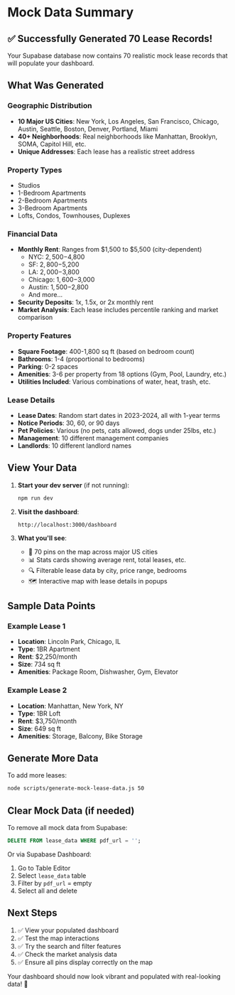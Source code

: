 # Mock Data Summary

## ✅ Successfully Generated 70 Lease Records!

Your Supabase database now contains 70 realistic mock lease records that will populate your dashboard.

## What Was Generated

### Geographic Distribution
- **10 Major US Cities**: New York, Los Angeles, San Francisco, Chicago, Austin, Seattle, Boston, Denver, Portland, Miami
- **40+ Neighborhoods**: Real neighborhoods like Manhattan, Brooklyn, SOMA, Capitol Hill, etc.
- **Unique Addresses**: Each lease has a realistic street address

### Property Types
- Studios
- 1-Bedroom Apartments
- 2-Bedroom Apartments
- 3-Bedroom Apartments
- Lofts, Condos, Townhouses, Duplexes

### Financial Data
- **Monthly Rent**: Ranges from $1,500 to $5,500 (city-dependent)
  - NYC: $2,500-$4,800
  - SF: $2,800-$5,200
  - LA: $2,000-$3,800
  - Chicago: $1,600-$3,000
  - Austin: $1,500-$2,800
  - And more...
- **Security Deposits**: 1x, 1.5x, or 2x monthly rent
- **Market Analysis**: Each lease includes percentile ranking and market comparison

### Property Features
- **Square Footage**: 400-1,800 sq ft (based on bedroom count)
- **Bathrooms**: 1-4 (proportional to bedrooms)
- **Parking**: 0-2 spaces
- **Amenities**: 3-6 per property from 18 options (Gym, Pool, Laundry, etc.)
- **Utilities Included**: Various combinations of water, heat, trash, etc.

### Lease Details
- **Lease Dates**: Random start dates in 2023-2024, all with 1-year terms
- **Notice Periods**: 30, 60, or 90 days
- **Pet Policies**: Various (no pets, cats allowed, dogs under 25lbs, etc.)
- **Management**: 10 different management companies
- **Landlords**: 10 different landlord names

## View Your Data

1. **Start your dev server** (if not running):
   ```bash
   npm run dev
   ```

2. **Visit the dashboard**:
   ```
   http://localhost:3000/dashboard
   ```

3. **What you'll see**:
   - 📍 70 pins on the map across major US cities
   - 📊 Stats cards showing average rent, total leases, etc.
   - 🔍 Filterable lease data by city, price range, bedrooms
   - 🗺️ Interactive map with lease details in popups

## Sample Data Points

### Example Lease 1
- **Location**: Lincoln Park, Chicago, IL
- **Type**: 1BR Apartment
- **Rent**: $2,250/month
- **Size**: 734 sq ft
- **Amenities**: Package Room, Dishwasher, Gym, Elevator

### Example Lease 2
- **Location**: Manhattan, New York, NY
- **Type**: 1BR Loft
- **Rent**: $3,750/month
- **Size**: 649 sq ft
- **Amenities**: Storage, Balcony, Bike Storage

## Generate More Data

To add more leases:
```bash
node scripts/generate-mock-lease-data.js 50
```

## Clear Mock Data (if needed)

To remove all mock data from Supabase:
```sql
DELETE FROM lease_data WHERE pdf_url = '';
```

Or via Supabase Dashboard:
1. Go to Table Editor
2. Select `lease_data` table
3. Filter by `pdf_url` = empty
4. Select all and delete

## Next Steps

1. ✅ View your populated dashboard
2. ✅ Test the map interactions
3. ✅ Try the search and filter features
4. ✅ Check the market analysis data
5. ✅ Ensure all pins display correctly on the map

Your dashboard should now look vibrant and populated with real-looking data! 🎉

